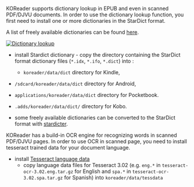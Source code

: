 KOReader supports dictionary lookup in EPUB and even in scanned PDF/DJVU documents.
In order to use the dictionary lookup function, you first need to install one or more dictionaries in the StarDict format.

A list of freely available dictionaries can be found [here](https://tuxor1337.github.io/firedict/dictionaries.html).

[![Dictionary lookup](https://github.com/koreader/koreader/wiki/screenshots/dictionary_lookup.png)](https://github.com/koreader/koreader/wiki/screenshots/dictionary_lookup.png)

* install Stardict dictionary - copy the directory containing the StarDict format dictionary files (`*.idx`, `*.ifo`, `*.dict`) into :
    * `koreader/data/dict` directory for Kindle,
 *  `/sdcard/koreader/data/dict` directory for Android,
 *  `applications/koreader/data/dict` directory for Pocketbook.
 *  `.adds/koreader/data/dict/` directory for Kobo.

* some freely available dictionaries can be converted to the StarDict format with [stardicter](https://blog.cihar.com/archives/2016/10/11/stardicter-010/).

KOReader has a build-in OCR engine for recognizing words in scanned PDF/DJVU pages. In order to use OCR in scanned page, you need to install tesseract trained data for your document language.

* install [Tesseract language data](https://sourceforge.net/projects/tesseract-ocr-alt/files/)
    * copy language data files for Tesseract 3.02 (e.g. `eng.*` in `tesseract-ocr-3.02.eng.tar.gz` for English and `spa.*` in `tesseract-ocr-3.02.spa.tar.gz` for Spanish) into `koreader/data/tessdata`